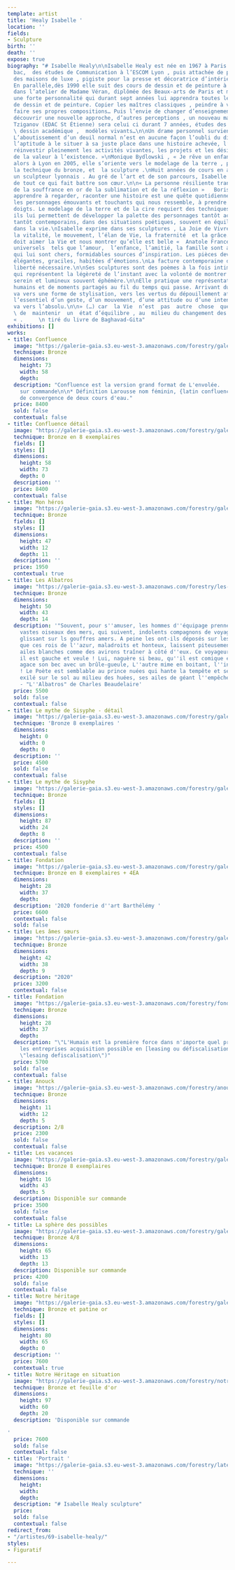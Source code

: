 ```yaml
---
template: artist
title: 'Healy Isabelle '
location: ''
fields:
- Sculpture
birth: ''
death: ''
expose: true
biography: "# Isabelle Healy\n\nIsabelle Healy est née en 1967 à Paris. Après son
  bac,  des études de Communication à l’ESCOM Lyon , puis attachée de presse dans
  des maisons de luxe , pigiste pour la presse et décoratrice d’intérieur agence Sublim’Home.
  En parallèle,dès 1990 elle suit des cours de dessin et de peinture à St Étienne
  dans l’atelier de Madame Véran, diplômée des Beaux-arts de Paris et major d’anatomie,
  une forte personnalité qui durant sept années lui apprendra toutes les techniques
  de dessin et de peinture. Copier les maîtres classiques , peindre à vue en extérieur,
  faire ses propres compositions… Puis l’envie de changer d’enseignement s’impose,
  découvrir une nouvelle approche, d’autres perceptions , un nouveau maitre…Serge
  Tziganov (EDAC St Étienne) sera celui ci durant 7 années, études des perspectives,
  \ dessin académique ,  modèles vivants…\n\nUn drame personnel survient alors…\n«
  L’aboutissement d’un deuil normal n’est en aucune façon l’oubli du disparu,\nmais
  l’aptitude à le situer à sa juste place dans une histoire achevée, l’aptitude à
  réinvestir pleinement les activités vivantes, les projets et les désirs qui donnent
  de la valeur à l’existence. »\nMonique Bydlowski , « Je rêve un enfant ».\n\nArrivée
  alors à Lyon en 2005, elle s’oriente vers le modelage de la terre , puis de la cire,
  la technique du bronze, et  la sculpture .\nHuit années de cours en atelier chez
  un sculpteur lyonnais . Au gré de l’art et de son parcours, Isabelle vide sa besace
  de tout ce qui fait battre son cœur.\n\n« La personne résiliente transforme le métal
  de la souffrance en or de la sublimation et de la réflexion »   Boris Cyrulnik\n\nObserver,
  apprendre à regarder, raconter une histoire est une quête quotidienne pour trouver
  les personnages émouvants et touchants qui nous ressemble, à prendre vie sous ses
  doigts. Le modelage de la terre et de la cire requiert des techniques différentes,
  ils lui permettent de développer la palette des personnages tantôt académiques,
  tantôt contemporains, dans des situations poétiques, souvent en équilibre comme
  dans la vie.\nIsabelle exprime dans ses sculptures , La Joie de Vivre, l’énergie,
  la vitalité, le mouvement, l’élan de Vie, la fraternité  et la grâce.\n\n\" L’artiste
  doit aimer la Vie et nous montrer qu’elle est belle «  Anatole France\n\nLes liens
  universels  tels que l’amour,  l’enfance, l’amitié, la famille sont autant de thèmes
  qui lui sont chers, formidables sources d’inspiration. Les pièces deviennent ainsi
  élégantes, graciles, habitées d’émotions.\nLa facture contemporaine donne cette
  liberté nécessaire.\n\nSes sculptures sont des poèmes à la fois intimes et universels
  qui représentent la légèreté de l’instant avec la volonté de montrer un bonheur
  serein et lumineux souvent éphémère.\n\nElle pratique une représentation des sentiments
  humains et de moments partagés au fil du temps qui passe. Arrivant du dessin, elle
  va vers une forme de stylisation, vers les vertus du dépouillement afin de garder
  l’essentiel d’un geste, d’un mouvement, d’une attitude ou d’une intention, elle
  va vers l’absolu.\n\n» (…) car  la Vie  n’est  pas  autre  chose  que  la  capacité
  \ de  maintenir  un  état d’équilibre , au  milieu du changement des  évènements
  « .     \n tiré du livre de Baghavad-Gita"
exhibitions: []
works:
- title: Confluence
  image: "https://galerie-gaia.s3.eu-west-3.amazonaws.com/forestry/galeriegaia_healy_confluence_73x58.jpg"
  technique: Bronze
  dimensions:
    height: 73
    width: 58
    depth: 
  description: "Confluence est la version grand format de L'envolée.   \nDisponible
    sur commande\n\n* Définition Larousse nom féminin, {latin confluencia}. Point
    de convergence de deux cours d'eau."
  price: 8400
  sold: false
  contextual: false
- title: Confluence détail
  image: "https://galerie-gaia.s3.eu-west-3.amazonaws.com/forestry/galerie-gaia-isabelle-healy-confluence.png"
  technique: Bronze en 8 exemplaires
  fields: []
  styles: []
  dimensions:
    height: 58
    width: 73
    depth: 0
  description: ''
  price: 8400
  contextual: false
- title: Mon héros
  image: "https://galerie-gaia.s3.eu-west-3.amazonaws.com/forestry/galerie-gaia-isabelle-healy-mon-heros.png"
  technique: Bronze
  fields: []
  styles: []
  dimensions:
    height: 47
    width: 12
    depth: 11
  description: ''
  price: 1950
  contextual: true
- title: Les Albatros
  image: "https://galerie-gaia.s3.eu-west-3.amazonaws.com/forestry/les-albatros.jpg"
  technique: Bronze
  dimensions:
    height: 50
    width: 43
    depth: 14
  description: '"Souvent, pour s''amuser, les hommes d''équipage prennent des albatros,
    vastes oiseaux des mers, qui suivent, indolents compagnons de voyage, le navire
    glissant sur ls gouffres amers. A peine les ont-ils déposés sur les planches,
    que ces rois de l''azur, maladroits et honteux, laissent piteusement leurs grandes
    ailes blanches comme des avirons traîner à côté d''eux. Ce voyageur ailé, comme
    il est gauche et veule ! Lui, naguère si beau, qu''il est comique et laid ! L''un
    agace son bec avec un brûle-gueule, L''autre mime en boitant, l''infirme qui volait
    ! Le Poète est semblable au prince nuées qui hante la tempête et se rit de l''arche;
    exilé sur le sol au milieu des huées, ses ailes de géant l''empêchent de marcher."
    - "L''Albatros" de Charles Beaudelaire'
  price: 5500
  sold: false
  contextual: false
- title: Le mythe de Sisyphe - détail
  image: "https://galerie-gaia.s3.eu-west-3.amazonaws.com/forestry/galerie-gaia-isabelle-healy-mythe-sisyphe-detail.png"
  technique: 'Bronze 8 exemplaires '
  dimensions:
    height: 0
    width: 0
    depth: 0
  description: ''
  price: 4500
  sold: false
  contextual: false
- title: Le mythe de Sisyphe
  image: "https://galerie-gaia.s3.eu-west-3.amazonaws.com/forestry/galerie-gaia-isabelle-healy-myhte-sisyphe.png"
  technique: Bronze
  fields: []
  styles: []
  dimensions:
    height: 87
    width: 24
    depth: 8
  description: ''
  price: 4500
  contextual: false
- title: Fondation
  image: "https://galerie-gaia.s3.eu-west-3.amazonaws.com/forestry/galerie-gaia-isabelle-healy-les-ames-soeurs-1.JPG"
  technique: Bronze en 8 exemplaires + 4EA
  dimensions:
    height: 28
    width: 37
    depth: 
  description: '2020 fonderie d''art Barthélémy '
  price: 6600
  contextual: false
  sold: false
- title: Les âmes sœurs
  image: "https://galerie-gaia.s3.eu-west-3.amazonaws.com/forestry/galerie-gaia-isabelle-healy-les-ames-soeurs-laterales-h.jpg"
  technique: Bronze
  dimensions:
    height: 42
    width: 38
    depth: 9
  description: "2020"
  price: 3200
  contextual: false
- title: Fondation
  image: "https://galerie-gaia.s3.eu-west-3.amazonaws.com/forestry/fondation.jpg"
  technique: Bronze
  dimensions:
    height: 28
    width: 37
    depth: 
  description: "\"L'Humain est la première force dans n'importe quel projet\"  \nPour
    les entreprises acquisition possible en [leasing ou défiscalisation](https://galeriegaia.fr/about/art-et-fiscalite/
    \"lesaing defiscalisation\")"
  price: 5700
  sold: false
  contextual: false
- title: Anouck
  image: "https://galerie-gaia.s3.eu-west-3.amazonaws.com/forestry/anouck.jpg"
  technique: Bronze
  dimensions:
    height: 11
    width: 12
    depth: 5
  description: 2/8
  price: 2300
  sold: false
  contextual: false
- title: Les vacances
  image: "https://galerie-gaia.s3.eu-west-3.amazonaws.com/forestry/galerie-gaia-isabelle-healy-les-vacances.jpg"
  technique: Bronze 8 exemplaires
  dimensions:
    height: 16
    width: 43
    depth: 5
  description: Disponible sur commande
  price: 3500
  sold: false
  contextual: false
- title: La sphère des possibles
  image: "https://galerie-gaia.s3.eu-west-3.amazonaws.com/forestry/galerie-gaia-isabelle-healy-sphere-des-possibles.jpg"
  technique: Bronze 4/8
  dimensions:
    height: 65
    width: 13
    depth: 13
  description: Disponible sur commande
  price: 4200
  sold: false
  contextual: false
- title: Notre héritage
  image: "https://galerie-gaia.s3.eu-west-3.amazonaws.com/forestry/galerie-gaia-isabelle-healy-notre-heritage-seul.png"
  technique: Bronze et patine or
  fields: []
  styles: []
  dimensions:
    height: 80
    width: 65
    depth: 0
  description: ''
  price: 7600
  contextual: true
- title: Notre Héritage en situation
  image: "https://galerie-gaia.s3.eu-west-3.amazonaws.com/forestry/notre-heritage.jpg"
  technique: Bronze et feuille d'or
  dimensions:
    height: 97
    width: 60
    depth: 20
  description: 'Disponible sur commande

'
  price: 7600
  sold: false
  contextual: false
- title: 'Portrait '
  image: "https://galerie-gaia.s3.eu-west-3.amazonaws.com/forestry/latelier-a-la-croix-rousse-a-lyon.jpg"
  technique: ''
  dimensions:
    height: 
    width: 
    depth: 
  description: "# Isabelle Healy sculpture"
  price: 
  sold: false
  contextual: false
redirect_from:
- "/artistes/69-isabelle-healy/"
styles:
- Figuratif

---
```

